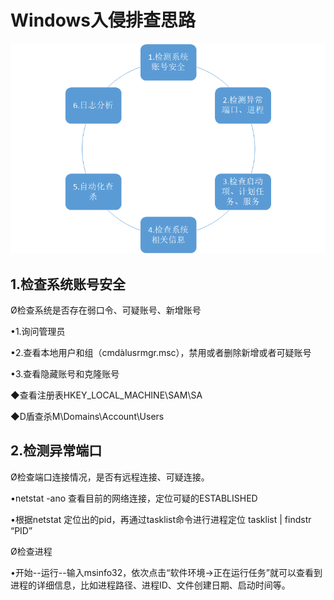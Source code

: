 # Windows入侵排查思路

![image-20210702184920873](https://raw.githubusercontent.com/lixbao/PicGo/main/img/20210712225523.png)

## 1.检查系统账号安全

Ø检查系统是否存在弱口令、可疑账号、新增账号

•1.询问管理员



•2.查看本地用户和组（cmdàlusrmgr.msc），禁用或者删除新增或者可疑账号

•3.查看隐藏账号和克隆账号

◆查看注册表HKEY_LOCAL_MACHINE\SAM\SA

◆D盾查杀M\Domains\Account\Users

## 2.检测异常端口

Ø检查端口连接情况，是否有远程连接、可疑连接。

•netstat -ano 查看目前的网络连接，定位可疑的ESTABLISHED

•根据netstat 定位出的pid，再通过tasklist命令进行进程定位 tasklist | findstr “PID”

Ø检查进程

•开始--运行--输入msinfo32，依次点击“软件环境→正在运行任务”就可以查看到进程的详细信息，比如进程路径、进程ID、文件创建日期、启动时间等。

